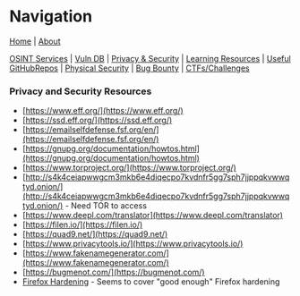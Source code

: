 # Navigation
[Home](index.md) | [About](about.md)

[OSINT Services](osint-services.md) | [Vuln DB](vuln-db.md) | [Privacy & Security](privacy-security.md) | [Learning Resources](learning-resources.md) | [Useful GitHubRepos](useful-github-repos.md) | [Physical Security](physical-security.md) | [Bug Bounty](bug-bounty.md) | [CTFs/Challenges](ctfs-challenges.md)

### Privacy and Security Resources
* [https://www.eff.org/](https://www.eff.org/)
* [https://ssd.eff.org/](https://ssd.eff.org/)
* [https://emailselfdefense.fsf.org/en/](https://emailselfdefense.fsf.org/en/)
* [https://gnupg.org/documentation/howtos.html](https://gnupg.org/documentation/howtos.html)
* [https://www.torproject.org/](https://www.torproject.org/)
* [http://s4k4ceiapwwgcm3mkb6e4diqecpo7kvdnfr5gg7sph7jjppqkvwwqtyd.onion/](http://s4k4ceiapwwgcm3mkb6e4diqecpo7kvdnfr5gg7sph7jjppqkvwwqtyd.onion/) - Need TOR to access
* [https://www.deepl.com/translator](https://www.deepl.com/translator)
* [https://filen.io/](https://filen.io/)
* [https://quad9.net/](https://quad9.net/)
* [https://www.privacytools.io/](https://www.privacytools.io/)
* [https://www.fakenamegenerator.com/](https://www.fakenamegenerator.com/)
* [https://bugmenot.com/](https://bugmenot.com/)
* [Firefox Hardening](https://forum.level1techs.com/t/browser-hardening-privacy-anti-fingerprint-and-anti-telemetry-guide/198039) - Seems to cover "good enough" Firefox hardening

